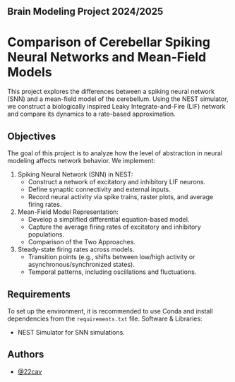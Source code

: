 
## Brain Modeling Project 2024/2025

# Comparison of Cerebellar Spiking Neural Networks and Mean-Field Models
This project explores the differences between a spiking neural network (SNN) and a mean-field model of the cerebellum. Using the NEST simulator, we construct a biologically inspired Leaky Integrate-and-Fire (LIF) network and compare its dynamics to a rate-based approximation.

## Objectives
The goal of this project is to analyze how the level of abstraction in neural modeling affects network behavior. We implement:
1. Spiking Neural Network (SNN) in NEST:
    - Construct a network of excitatory and inhibitory LIF neurons.
    - Define synaptic connectivity and external inputs.
    - Record neural activity via spike trains, raster plots, and average firing rates.
2. Mean-Field Model Representation:
    - Develop a simplified differential equation-based model.
    - Capture the average firing rates of excitatory and inhibitory populations.
    - Comparison of the Two Approaches.
3. Steady-state firing rates across models.
    - Transition points (e.g., shifts between low/high activity or asynchronous/synchronized states).
    - Temporal patterns, including oscillations and fluctuations.

## Requirements
To set up the environment, it is recommended to use Conda and install dependencies from the `requirements.txt` file.
Software & Libraries:
- NEST Simulator for SNN simulations.

## Authors
- [@22cav](https://www.github.com/22cav)
